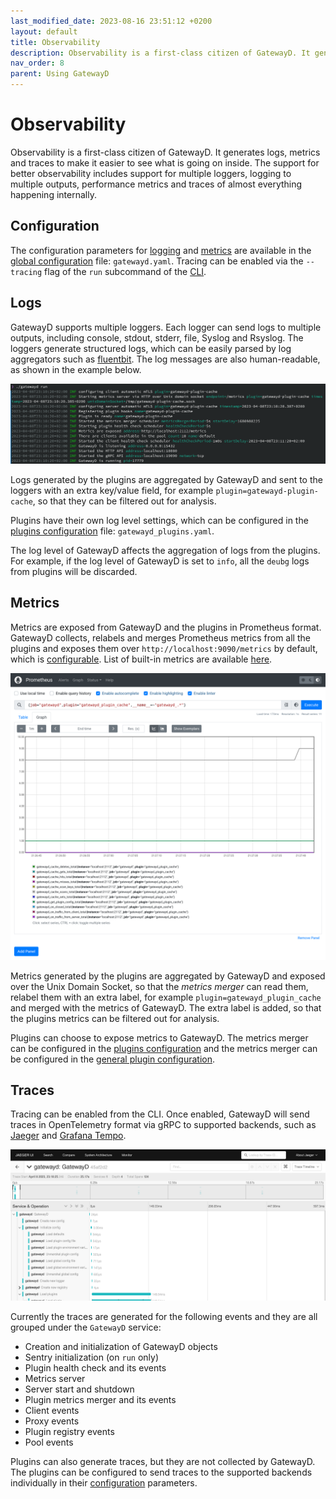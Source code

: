 ```yaml
---
last_modified_date: 2023-08-16 23:51:12 +0200
layout: default
title: Observability
description: Observability is a first-class citizen of GatewayD. It generates logs, metrics and traces to make it easier to see what is going on inside.
nav_order: 8
parent: Using GatewayD
---
```


# Observability

Observability is a first-class citizen of GatewayD. It generates logs, metrics and traces to make it easier to see what is going on inside. The support for better observability includes support for multiple loggers, logging to multiple outputs, performance metrics and traces of almost everything happening internally.

## Configuration

The configuration parameters for [logging](/using-gatewayd/global-configuration/loggers) and [metrics](/using-gatewayd/global-configuration/metrics) are available in the [global configuration](/using-gatewayd/configuration) file: `gatewayd.yaml`. Tracing can be enabled via the `--tracing` flag of the `run` subcommand of the [CLI](/using-gatewayd/CLI).

## Logs

GatewayD supports multiple loggers. Each logger can send logs to multiple outputs, including console, stdout, stderr, file, Syslog and Rsyslog. The loggers generate structured logs, which can be easily parsed by log aggregators such as [fluentbit](https://fluentbit.io/). The log messages are also human-readable, as shown in the example below.

![Logs in console](/assets/console-log.png)

Logs generated by the plugins are aggregated by GatewayD and sent to the loggers with an extra key/value field, for example `plugin=gatewayd-plugin-cache`, so that they can be filtered out for analysis.

Plugins have their own log level settings, which can be configured in the [plugins configuration](/using-gatewayd/plugins-configuration/plugins-configuration) file: `gatewayd_plugins.yaml`.

The log level of GatewayD affects the aggregation of logs from the plugins. For example, if the log level of GatewayD is set to `info`, all the `deubg` logs from plugins will be discarded.

## Metrics

Metrics are exposed from GatewayD and the plugins in Prometheus format. GatewayD collects, relabels and merges Prometheus metrics from all the plugins and exposes them over `http://localhost:9090/metrics` by default, which is [configurable](/using-gatewayd/global-configuration/metrics#configuration-parameters). List of built-in metrics are available [here](/using-gatewayd/global-configuration/metrics#built-in-metrics).

![Metrics](/assets/prometheus.png)

Metrics generated by the plugins are aggregated by GatewayD and exposed over the Unix Domain Socket, so that the *metrics merger* can read them, relabel them with an extra label, for example `plugin=gatewayd_plugin_cache` and merged with the metrics of GatewayD. The extra label is added, so that the plugins metrics can be filtered out for analysis.

Plugins can choose to expose metrics to GatewayD. The metrics merger can be configured in the [plugins configuration](/using-gatewayd/plugins-configuration/plugins-configuration) and the metrics merger can be configured in the [general plugin configuration](/using-gatewayd/plugins-configuration/general-configurations).

## Traces

Tracing can be enabled from the CLI. Once enabled, GatewayD will send traces in OpenTelemetry format via gRPC to supported backends, such as [Jaeger](https://www.jaegertracing.io/) and [Grafana Tempo](https://grafana.com/oss/tempo/).

![Traces](/assets/jaeger.png)

Currently the traces are generated for the following events and they are all grouped under the `GatewayD` service:

* Creation and initialization of GatewayD objects
* Sentry initialization (on `run` only)
* Plugin health check and its events
* Metrics server
* Server start and shutdown
* Plugin metrics merger and its events
* Client events
* Proxy events
* Plugin registry events
* Pool events

Plugins can also generate traces, but they are not collected by GatewayD. The plugins can be configured to send traces to the supported backends individually in their [configuration](/using-gatewayd/plugins-configuration/plugins-configuration) parameters.
